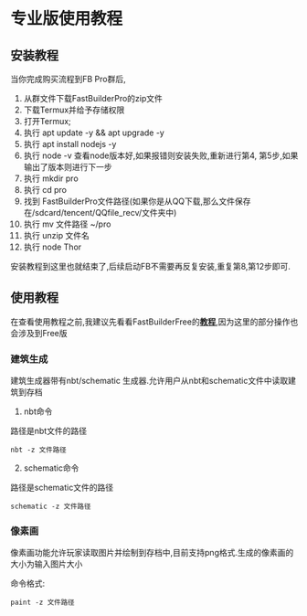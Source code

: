 # 专业版使用教程

## 安装教程

当你完成购买流程到FB Pro群后,

1. 从群文件下载FastBuilderPro的zip文件
2. 下载Termux并给予存储权限
3. 打开Termux;
4. 执行 apt update -y && apt upgrade -y 
5. 执行 apt install nodejs -y
6. 执行 node -v 查看node版本好,如果报错则安装失败,重新进行第4, 第5步,如果输出了版本则进行下一步
7. 执行 mkdir pro
8. 执行 cd pro
9. 找到 FastBuilderPro文件路径(如果你是从QQ下载,那么文件保存在/sdcard/tencent/QQfile_recv/文件夹中)
10. 执行 mv 文件路径 ~/pro
11. 执行 unzip 文件名 
12. 执行 node Thor

安装教程到这里也就结束了,后续启动FB不需要再反复安装,重复第8,第12步即可.

## 使用教程
在查看使用教程之前,我建议先看看FastBuilderFree的[**教程**](./tutorial.md),因为这里的部分操作也会涉及到Free版

### 建筑生成
建筑生成器带有nbt/schematic 生成器.允许用户从nbt和schematic文件中读取建筑到存档

1. nbt命令

路径是nbt文件的路径

`nbt -z 文件路径`

2. schematic命令

路径是schematic文件的路径

`schematic -z 文件路径`

### 像素画
像素画功能允许玩家读取图片并绘制到存档中,目前支持png格式.生成的像素画的大小为输入图片大小

命令格式: 

`paint -z 文件路径`

